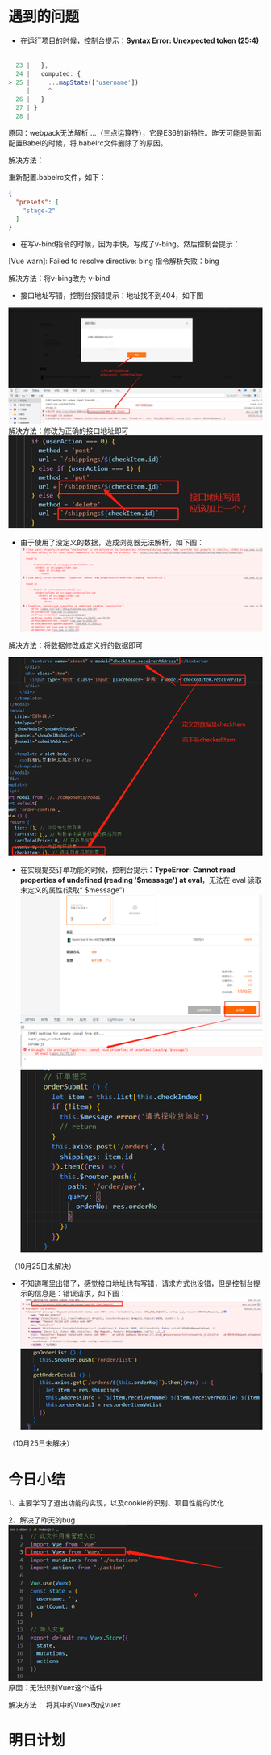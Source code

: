 # 遇到的问题

- 在运行项目的时候，控制台提示：**Syntax Error: Unexpected token (25:4)**

```js

  23 |   },
  24 |   computed: {
> 25 |     ...mapState(['username'])
     |     ^
  26 |   }
  27 | }
  28 |
```

原因：webpack无法解析 ...（三点运算符），它是ES6的新特性。昨天可能是前面配置Babel的时候，将.babelrc文件删除了的原因。

解决方法：

重新配置.babelrc文件，如下：

```json
{
  "presets": [
    "stage-2"
  ]
}
```



- 在写v-bind指令的时候，因为手快，写成了v-bing。然后控制台提示：

[Vue warn]: Failed to resolve directive: bing   指令解析失败：bing

解决方法：将v-bing改为 v-bind



- 接口地址写错，控制台报错提示：地址找不到404，如下图

![输入图片说明](picture/25-1.jpg)
解决方法：修改为正确的接口地址即可
![输入图片说明](picture/25-1-1.jpg)


- 由于使用了没定义的数据，造成浏览器无法解析，如下图：
![输入图片说明](picture/25-2.png)

解决方法：将数据修改成定义好的数据即可

![输入图片说明](picture/25-2-1.png)


- 在实现提交订单功能的时候，控制台提示：**TypeError: Cannot read properties of undefined (reading '$message')     at eval**，无法在 eval 读取未定义的属性(读取“ $message”)
![输入图片说明](picture/25-3.png)
![输入图片说明](picture/25-3-1.png)

​	（10月25日未解决）



- 不知道哪里出错了，感觉接口地址也有写错，请求方式也没错，但是控制台提示的信息是：错误请求，如下图：
![输入图片说明](picture/25-4.jpg)
![输入图片说明](picture/25-4-1.png)

（10月25日未解决）









# 今日小结

1、主要学习了退出功能的实现，以及cookie的识别、项目性能的优化

2、解决了昨天的bug
![输入图片说明](picture/%E6%89%93%E5%8C%85%E5%87%BA%E9%94%99%E7%9A%84%E5%8E%9F%E5%9B%A0.png)
原因：无法识别Vuex这个插件

解决方法：
将其中的Vuex改成vuex

# 明日计划

